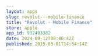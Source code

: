 ```yaml
---
layout: apps
slug: revolut---mobile-finance
title: "Revolut - Mobile Finance"
store: apple
app_id: 932493382
date: 2024-09-12T08:46:42Z
published: 2015-03-01T14:54:14Z
---
```

